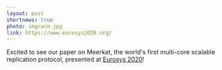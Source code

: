 ```yaml
---
layout: post
shortnews: true
photo: img/acm.jpg
link: https://www.eurosys2020.org/
---
```


Excited to see our paper on Meerkat, the world's first multi-core
scalable replication protocol, presented at [Eurosys
2020](https://www.eurosys2020.org/)!
